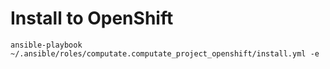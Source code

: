 
# Install to OpenShift

```
ansible-playbook ~/.ansible/roles/computate.computate_project_openshift/install.yml -e 
```
